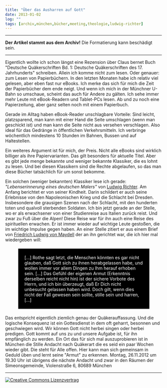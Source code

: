 ```yaml
---
title: "Über das Ausharren auf Gott"
date: 2013-01-02
log: ""
tags: [archiv,münchen,bücher,meeting,theologie,ludwig-richter]
---
```

<hr><b>Der Artikel stammt aus dem Archiv!</b> Die Formatierung kann beschädigt sein.<hr>

<p>Eigentlich wollte ich schon längst eine Rezension über Claus bernet Buch "Deutsche Quäkerschriften Bd. 1: Deutsche Quäkerschriften des 17. Jahrhunderts" schreiben. Allein ich komme nicht zum lesen. Oder genauer: zum Lesen von Papierbüchern. In den letzten Monaten habe ich relativ viel gelesen, aber eben fast nur eBooks. Ich merke das sich für mich die Zeit der Papierbücher dem ende neigt. Und wenn ich mich in der Münchner U-Bahn so umschaue, scheint das auch für Andere zu gälten. Ich sehe immer mehr Leute mit eBook-Readern und Tablet-PCs lesen. Ab und zu noch eine Papierzeitung, aber ganz selten noch mit einem Papierbuch.<p>

<p>Gerade im Alltag haben eBook-Reader unschlagbare Vorteile: Sind leicht, platzsparend, man kann mit einer Hand die Seite umschlagen (wenn man geschickt ist) und man kann die Seite nicht aus versehen verschlagen. Also ideal für das Gedränge in öffentlichen Verkehrsmitteln. Ich verbringe wöchentlich mindestens 10 Stunden im Bahnen, Bussen und auf Haltestellen.</p>

<p>Ein weiteres Argument ist für mich, der Preis. Nicht alle eBooks sind wirklich billiger als ihre Papiervarianten. Das gilt besonders für aktuelle Titel. Aber es gibt jede menge bekannte und weniger bekannte Klassiker, die es lohnt zu lesen. Und bei diesen Klassikern sind die Rechte abgelaufen, so das man diese Bücher tatsächlich für um sonst bekomme. </p>

<p>Ein solchen (weniger bekannten) Klassiker lese ich gerade: <i>"Lebenserinnerung eines deutschen Malers"</i> von <a href="http://de.wikipedia.org/wiki/Ludwig_Richter">Ludwig Richter</a>. Am Anfang berichtet er von seiner Kindheit. Darin schildert er auch seine Erlebnisse von den Napoleonischen Krieg und die Schlacht bei Dresden. Insbesondere die grausigen Szenen nach der Schlacht, mit den hunderten toten und qualvoll sterbenden Soldaten. Ich bin jetzt gerade an der Stelle, wo er als erwachsener von einer Studienreise aus Italien zurück reist. Und zwar zu Fuß über die Alpen! Diese Reise war für ihn auch eine Reise des spirituellen erwachen. Er ist immer wieder auf wichtige Leute gestoßen, die im wichtige Impulse gegen haben. An einer Stelle zitiert er aus einem Brief von <a href="http://de.wikipedia.org/wiki/Friedrich_Ludwig_von_Maydell">Friedrich Ludwig von Maydell</a> der an ihn gerichtet war, die ich hier mal wiedergeben will:</p> 

<blockquote style="margin: 20px 40px 20px 40px; padding: 20px; background-color: #000; color: white;">
[...] Rothe sagt letzt, die Menschen könnten es gar nicht glauben, daß Gott sich zu ihnen herabgelassen habe, und wollen immer vor allem Dingen zu Ihm herauf erhoben sein. [...] Das Gefühl der eigenen Armut (Erkenntnis derselben reicht nicht hin) ist der sichere Vorbote des Herrn, und ich bin überzeugt, daß Er Dich nicht unbesucht gelassen haben wird. Doch gilt, wenn dies nicht der Fall gewesen sein sollte, stille sein und harren, [...]
</blockquote>

<p>Das entspricht eigentlich ziemlich genau der Quäkerauffassung. Und die logische Konsequenz ist ein Gottesdienst in dem oft geharrt, besonnen und geschwiegen wird. Wir können Gott nicht herbei singen oder herbei predigen. Gott kommt auf uns zu und unsere Aufgabe ist, für ihn empfänglich zu werden. Ein Ort das für sich mal auszuprobieren ist in München die Stille Andacht nach Quäkerart die es seid ein paar Wochen wieder gibt. Die steht für Alle offen. Hier kann man sich gemeinsam in Geduld üben und lernt seine "Armut" zu erkennen. Montag, 26.11.2012 um 19.30 Uhr ist übrigens die nächste Andacht und zwar in den Räumen der Simeonsgemeinde, Violenstraße 6, 80689 München</p> 


<hr>
<a rel="license" href="http://creativecommons.org/licenses/by-sa/3.0/"><img alt="Creative Commons Lizenzvertrag" style="border-width:0" src="http://i.creativecommons.org/l/by-sa/3.0/88x31.png" /></a>
